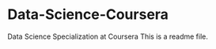Data-Science-Coursera
=====================

Data Science Specialization at Coursera
This is a readme file.
